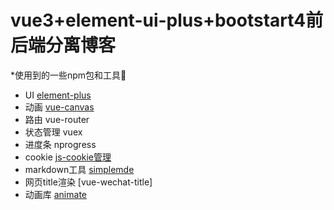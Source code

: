 <h1>vue3+element-ui-plus+bootstart4前后端分离博客</h1>

  *使用到的一些npm包和工具🔧
  * UI [element-plus]()
  * 动画 [vue-canvas](https://github.com/chenxuan0000/vue-canvas-effect)
  * 路由 vue-router
  * 状态管理 vuex
  * 进度条 nprogress
  * cookie [js-cookie管理]()
  * markdown工具 [simplemde ]()
  * 网页title渲染 [vue-wechat-title]
  * 动画库 [animate]()
